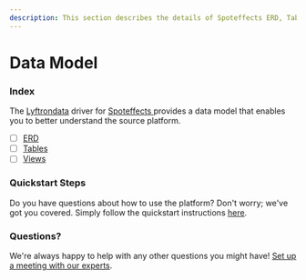 ```yaml
---
description: This section describes the details of Spoteffects ERD, Tables, and Views.
---
```


# Data Model

### Index

The  [Lyftrondata](https://www.lyftrondata.com/) driver for [Spoteffects](https://www.lyftrondata.com/integration/spoteffects/)[ ](https://www.lyftrondata.com/integration/spoteffects/)provides a data model that enables you to better understand the source platform.

* [ ] [ERD](../../../marketing-analytics/spoteffects/data-model/erd.md)
* [ ] [Tables](../../../marketing-analytics/spoteffects/data-model/tables.md)
* [ ] [Views](../../../marketing-analytics/spoteffects/data-model/views.md)

### Quickstart Steps

Do you have questions about how to use the platform? Don't worry; we've got you covered. Simply follow the quickstart instructions [here](../../../../quickstart-steps.md).

### Questions? <a href="#questions" id="questions"></a>

We're always happy to help with any other questions you might have! [Set up a meeting with our experts](https://www.lyftrondata.com/book-a-meeting/).


